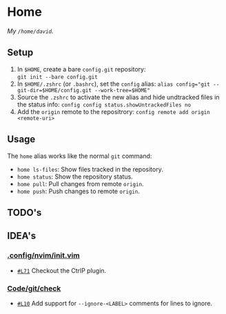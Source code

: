 # Home

*My `/home/david`.*

## Setup

1. In `$HOME`, create a bare `config.git` repository:  
   `git init --bare config.git`
2. In `$HOME/.zshrc` (or `.bashrc`), set the `config` alias:
   `alias config="git --git-dir=$HOME/config.git --work-tree=$HOME"`
3. Source the `.zshrc` to activate the new alias and hide undtracked files in the status info:
   `config config status.showUntrackedFiles no`
4. Add the `origin` remote to the repositrory:
   `config remote add origin <remote-uri>`

## Usage

The `home` alias works like the normal `git` command:

- `home ls-files`: Show files tracked in the repository.
- `home status`: Show the repository status.
- `home pull`: Pull changes from remote `origin`.
- `home push`: Push changes to remote `origin`.

## TODO's

## IDEA's

### [.config/nvim/init.vim](.config/nvim/init.vim)

- [`#L71`](.config/nvim/init.vim#L71) Checkout the CtrlP plugin.

### [Code/git/check](Code/git/check)

- [`#L10`](Code/git/check#L10) Add support for `--ignore-<LABEL>` comments for lines to ignore.

